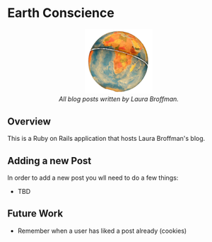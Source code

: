 # Earth Conscience

<p align="center">
  <img src="./earth.png" width="30%">
  <br><i>All blog posts written by Laura Broffman.</i>
</p>


## Overview

This is a Ruby on Rails application that hosts Laura Broffman's blog.

## Adding a new Post

In order to add a new post you wll need to do a few things:

- TBD

## Future Work

- Remember when a user has liked a post already (cookies)